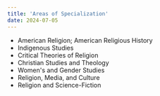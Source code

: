 ```yaml
---
title: 'Areas of Specialization'
date: 2024-07-05
---
```

- American Religion; American Religious History
- Indigenous Studies
- Critical Theories of Religion
- Christian Studies and Theology
- Women's and Gender Studies
- Religion, Media, and Culture
- Religion and Science-Fiction
